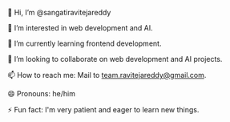 👋 Hi, I’m @sangatiravitejareddy

👀 I’m interested in web development and AI.

🌱 I’m currently learning frontend development.

💞️ I’m looking to collaborate on web development and AI projects.

📫 How to reach me: Mail to team.ravitejareddy@gmail.com.

😄 Pronouns: he/him

⚡ Fun fact: I'm very patient and eager to learn new things.
